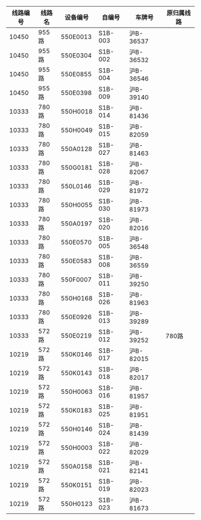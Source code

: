 | 线路编号 | 线路名 | 设备编号 | 自编号 | 车牌号 | 原归属线路 |
| --- | --- | --- | --- | --- | --- |
|10450|955路|550E0013|S1B-003|沪B-36537|
|10450|955路|550E0304|S1B-002|沪B-36532|
|10450|955路|550E0855|S1B-004|沪B-36546|
|10450|955路|550E0398|S1B-009|沪B-39140|
|10333|780路|550H0018|S1B-014|沪B-81436|
|10333|780路|550H0049|S1B-015|沪B-82059|
|10333|780路|550A0128|S1B-027|沪B-81463|
|10333|780路|550G0181|S1B-028|沪B-82067|
|10333|780路|550L0146|S1B-029|沪B-81972|
|10333|780路|550H0055|S1B-030|沪B-81973|
|10333|780路|550A0197|S1B-020|沪B-82016|
|10333|780路|550E0570|S1B-005|沪B-36548|
|10333|780路|550E0583|S1B-008|沪B-36559|
|10333|780路|550F0007|S1B-011|沪B-39250|
|10333|780路|550H0168|S1B-026|沪B-81963|
|10333|780路|550E0926|S1B-013|沪B-39289|
|10333|572路|550E0219|S1B-012|沪B-39252| 780路|
|10219|572路|550K0146|S1B-017|沪B-82015|
|10219|572路|550K0143|S1B-018|沪B-82017|
|10219|572路|550H0063|S1B-016|沪B-81957|
|10219|572路|550K0183|S1B-025|沪B-81951|
|10219|572路|550H0146|S1B-024|沪B-81439|
|10219|572路|550H0003|S1B-022|沪B-82029|
|10219|572路|550A0158|S1B-021|沪B-82141|
|10219|572路|550K0151|S1B-019|沪B-82023|
|10219|572路|550H0123|S1B-023|沪B-81673|
